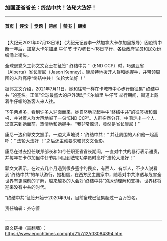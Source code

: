 ### 加国亚省省长：终结中共！法轮大法好！

---

#### [首页](../../../..?n13084394) &nbsp;|&nbsp; [评论](../../../../../epoch-comment?n13084394) &nbsp;|&nbsp; [专题](../../../../../epoch-special?n13084394) &nbsp;|&nbsp; [禁闻](../../../../../epoch-news?n13084394) &nbsp;|&nbsp; [禁书](../../../../../books?n13084394) &nbsp;|&nbsp; [翻墙](https://github.com/gfw-breaker/nogfw/blob/master/README.md?n13084394)


<div class="column" id="artbody" itemprop="articleBody">
 <!-- article content begin -->
 <p>
  【大纪元2021年07月13日讯】（大纪元记者李一然加拿大卡尔加里报导）因疫情中断一年后，加拿大卡尔加里
  <ok href="https://www.epochtimes.com/gb/tag/%E7%89%9B%E4%BB%94%E8%8A%82.html">
   牛仔节
  </ok>
  于7月9日～18日举行，各级政府官员和民众纷纷涌上街头。
 </p>
 <p>
  全球退党义工郭文文女士在征签“
  <ok href="https://www.epochtimes.com/gb/tag/%E7%BB%88%E7%BB%93%E4%B8%AD%E5%85%B1.html">
   终结中共
  </ok>
  ”（END CCP）时，巧遇亚省（Alberta）省长康尼（Jason Kenney）。康尼特地拨开人群和她握手，并带领周围的人群高呼“终结中共！
  <ok href="https://www.epochtimes.com/gb/tag/%E6%B3%95%E8%BD%AE%E5%A4%A7%E6%B3%95%E5%A5%BD.html">
   法轮大法好
  </ok>
  ！”
 </p>
 <p>
  据郭文文介绍，2021年7月11日，她和往常一样在卡城市中心步行街征集“
  <ok href="https://www.epochtimes.com/gb/tag/%E7%BB%88%E7%BB%93%E4%B8%AD%E5%85%B1.html">
   终结中共
  </ok>
  ”的签名。正值“全球最盛大的户外活动”卡尔加里
  <ok href="https://www.epochtimes.com/gb/tag/%E7%89%9B%E4%BB%94%E8%8A%82.html">
   牛仔节
  </ok>
  举行期间，街道上戴着牛仔帽的游客人来人往。
 </p>
 <p>
  下午两点多，看到许多人迎面而来，她自然地举起手中“终结中共”的征签板和海报，并对着人群大声地喊了一句“END CCP”。人群突然分开，中间走出一个人，迳直来到她面前，热情地和她握手。“我非常惊讶，竟然是省长康尼！”
 </p>
 <p>
  康尼一边和郭文文握手，一边大声地说：“终结中共！” 并让周围的人和他一起高呼：“
  <ok href="https://www.epochtimes.com/gb/tag/%E6%B3%95%E8%BD%AE%E5%A4%A7%E6%B3%95%E5%A5%BD.html">
   法轮大法好
  </ok>
  ！”之后还主动要求和郭文文合影。
 </p>
 <p>
  康尼在过去担任联邦部长和如今任职亚省省长期间，一直对中共的暴行表示谴责，并每年在卡尔加里牛仔节期间见到法轮功学员时高呼“法轮大法好！”
 </p>
 <p>
  郭文文表示，在过去几个月遇到很多签字的民众，有西人、有华人，不少人说看到“终结中共”的车队游行。她相信，在西方民主国家中，随着对中共渗透与危害全世界有更深刻的了解，越来越多的人会对“终结中共”的运动理解和支持，世界终将迎来没有中共的时代。
 </p>
 <p>
  “终结中共”征签开始于2020年9月，目前全球已征集超过一百万签名。
 </p>
 <p>
  责任编辑：齐守善
 </p>
 <!-- article content end -->
</div>


---

原文链接（需翻墙）：https://www.epochtimes.com/gb/21/7/12/n13084394.htm